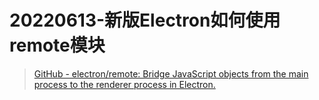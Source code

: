 # 20220613-新版Electron如何使用remote模块

> [GitHub - electron/remote: Bridge JavaScript objects from the main process to the renderer process in Electron.](https://github.com/electron/remote)